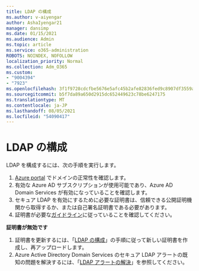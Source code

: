 ```yaml
---
title: LDAP の構成
ms.author: v-aiyengar
author: AshaIyengar21
manager: dansimp
ms.date: 01/15/2021
ms.audience: Admin
ms.topic: article
ms.service: o365-administration
ROBOTS: NOINDEX, NOFOLLOW
localization_priority: Normal
ms.collection: Adm_O365
ms.custom:
- "9004394"
- "7923"
ms.openlocfilehash: 3f1f9728cdcfbe5676e5afc45b2afe82836fed9c8907df3559ac7daec21194ed
ms.sourcegitcommit: b5f7da89a650d2915dc652449623c78be6247175
ms.translationtype: MT
ms.contentlocale: ja-JP
ms.lasthandoff: 08/05/2021
ms.locfileid: "54090417"
---
```

# <a name="configure-ldap"></a>LDAP の構成

LDAP を構成するには、次の手順を実行します。

1. [Azure portal](https://aka.ms/aadds-health) でドメインの正常性を確認します。
1. 有効な Azure AD サブスクリプションが使用可能であり、Azure AD Domain Services が有効になっていることを確認します。
1. セキュア LDAP を有効にするために必要な証明書は、信頼できる公開証明機関から取得するか、または自己署名証明書である必要があります。
1. 証明書が必要な[ガイドライン](https://docs.microsoft.com/azure/active-directory-domain-services/active-directory-ds-admin-guide-configure-secure-ldap#requirements-for-the-secure-ldap-certificate)に従っていることを確認してください。

**証明書が無効です**
1. 証明書を更新するには、「[LDAP の構成](https://docs.microsoft.com/azure/active-directory-domain-services/tutorial-configure-ldaps?WT.mc_id=Portal-Microsoft_Azure_Support)」の手順に従って新しい証明書を作成し、再アップロードします。
1. Azure Active Directory Domain Services のセキュア LDAP アラートの既知の問題を解決するには、「[LDAP アラートの解決](https://docs.microsoft.com/azure/active-directory-domain-services/alert-ldaps?WT.mc_id=Portal-Microsoft_Azure_Support)」を参照してください。
